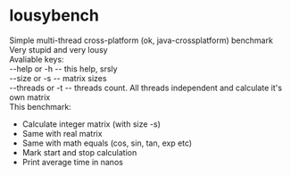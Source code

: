 # lousybench
Simple multi-thread cross-platform (ok, java-crossplatform) benchmark  
Very stupid and very lousy  
Avaliable keys:  
--help or -h -- this help, srsly  
--size or -s -- matrix sizes  
--threads or -t -- threads count. All threads independent and calculate it's own matrix  
This benchmark:  
* Calculate integer matrix (with size -s) 
* Same with real matrix 
* Same with math equals (cos, sin, tan, exp etc) 
* Mark start and stop calculation 
* Print average time in nanos
